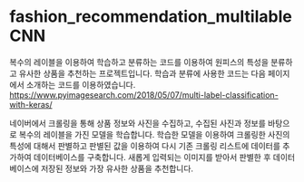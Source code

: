 # fashion_recommendation_multilableCNN
복수의 레이블을 이용하여 학습하고 분류하는 코드를 이용하여 원피스의 특성을 분류하고 유사한 상품을 추천하는 프로젝트입니다.
학습과 분류에 사용한 코드는 다음 페이지에서 소개하는 코드를 이용하였습니다.
https://www.pyimagesearch.com/2018/05/07/multi-label-classification-with-keras/

네이버에서 크롤링을 통해 상품 정보와 사진을 수집하고, 수집된 사진과 정보를 바탕으로 복수의 레이블을 가진 모델을 학습합니다.
학습한 모델을 이용하여 크롤링한 사진의 특성에 대해서 판별하고 판별된 값을 이용하여 다시 기존 크롤링 리스트에 데이터를 추가하여 데이터베이스를 구축합니다.
새롭게 입력되는 이미지를 받아서 판별한 후 데이터 베이스에 저장된 정보와 가장 유사한 상품을 추천합니다.
